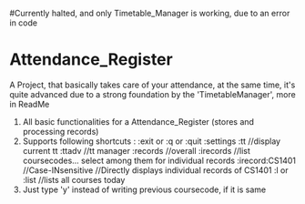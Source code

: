 #Currently halted, and only Timetable_Manager is working, due to an error in code
# Attendance_Register
A Project, that basically takes care of your attendance, at the same time, it's quite advanced due to a strong foundation by the 'TimetableManager', more in ReadMe
1. All basic functionalities for a Attendance_Register (stores and processing records)
2. Supports following shortcuts : 
				:exit or :q or :quit
				:settings
				:tt     //display current tt
				:ttadv	//tt manager
				:records //overall
				:irecords //list coursecodes... select among them for individual records
				:irecord:CS1401 //Case-INsensitive //Directly displays individual records of CS1401
				:l or :list //lists all courses today
3. Just type 'y' instead of writing previous coursecode, if it is same
